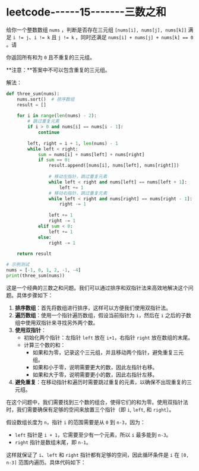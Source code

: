 # leetcode------15-------三数之和

给你一个整数数组 `nums` ，判断是否存在三元组 `[nums[i], nums[j], nums[k]]` 满足 `i != j`、`i != k` 且 `j != k` ，同时还满足 `nums[i] + nums[j] + nums[k] == 0` 。请

你返回所有和为 `0` 且不重复的三元组。

**注意：**答案中不可以包含重复的三元组。



解法：

```python
def three_sum(nums):
    nums.sort()  # 排序数组
    result = []
    
    for i in range(len(nums) - 2):
        # 跳过重复元素
        if i > 0 and nums[i] == nums[i - 1]:
            continue
        
        left, right = i + 1, len(nums) - 1
        while left < right:
            sum = nums[i] + nums[left] + nums[right]
            if sum == 0:
                result.append([nums[i], nums[left], nums[right]])
                
                # 移动左指针，跳过重复元素
                while left < right and nums[left] == nums[left + 1]:
                    left += 1
                # 移动右指针，跳过重复元素
                while left < right and nums[right] == nums[right - 1]:
                    right -= 1
                
                left += 1
                right -= 1
            elif sum < 0:
                left += 1
            else:
                right -= 1
    
    return result

# 示例测试
nums = [-1, 0, 1, 2, -1, -4]
print(three_sum(nums))

```

这是一个经典的三数之和问题。我们可以通过排序和双指针法来高效地解决这个问题。具体步骤如下：

1. **排序数组**：首先将数组进行排序，这样可以方便我们使用双指针法。
2. **遍历数组**：使用一个指针遍历数组，假设当前指针为 `i`，然后在 `i` 之后的子数组中使用双指针来寻找另外两个数。
3. **使用双指针**：
   - 初始化两个指针：左指针 `left` 放在 `i+1`，右指针 `right` 放在数组的末尾。
   - 计算三个数的和：
     - 如果和为零，记录这个三元组，并且移动两个指针，避免重复三元组。
     - 如果和小于零，说明需要更大的数，因此左指针右移。
     - 如果和大于零，说明需要更小的数，因此右指针左移。
4. **避免重复**：在移动指针和遍历时需要跳过重复的元素，以确保不出现重复的三元组。





在这个问题中，我们需要找到三个数的组合，使得它们的和为零。使用双指针法时，我们需要确保有足够的空间来放置三个指针（即 `i`, `left`, 和 `right`）。

假设数组长度为 `n`，指针 `i` 的范围需要是从 `0` 到 `n-3`，因为：

- `left` 指针是 `i + 1`，它需要至少有一个元素，所以 `i` 最多能到 `n-3`。
- `right` 指针是数组末尾，即 `n-1`。

这样就保证了 `i`、`left` 和 `right` 指针都有足够的空间，因此循环条件是 `i` 在 `[0, n-3]` 范围内遍历。具体代码如下：